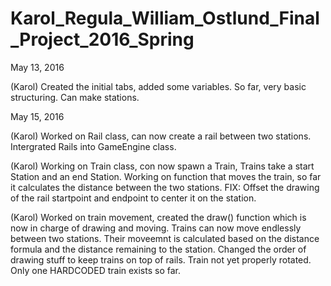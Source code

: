 # Karol_Regula_William_Ostlund_Final_Project_2016_Spring

May 13, 2016

(Karol) Created the initial tabs, added some variables. So far, very basic structuring. Can make stations.

May 15, 2016

(Karol) Worked on Rail class, can now create a rail between two stations. Intergrated Rails into GameEngine class.

(Karol) Working on Train class, con now spawn a Train, Trains take a start Station and an end Station. Working on function that moves the train, so far it calculates the distance between the two stations. FIX: Offset the drawing of the rail startpoint and endpoint to center it on the station.

(Karol) Worked on train movement, created the draw() function which is now in charge of drawing and moving. Trains can now move endlessly between two stations. Their moveemnt is calculated based on the distance formula and the distance remaining to the station. Changed the order of drawing stuff to keep trains on top of rails. Train not yet properly rotated. Only one HARDCODED train exists so far.
